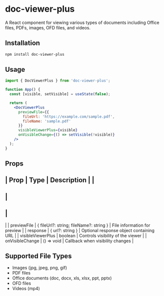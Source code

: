 # doc-viewer-plus

A React component for viewing various types of documents including Office files, PDFs, images, OFD files, and videos.

## Installation

```bash
npm install doc-viewer-plus
```

## Usage

```jsx
import { DocViewerPlus } from 'doc-viewer-plus';

function App() {
  const [visible, setVisible] = useState(false);

  return (
    <DocViewerPlus
      previewFile={{
        fileUrl: 'https://example.com/sample.pdf',
        fileName: 'sample.pdf'
      }}
      visibleViewerPlus={visible}
      onVisibleChange={() => setVisible(!visible)}
    />
  );
}
```

## Props

|
 Prop 
|
 Type 
|
 Description 
|
|
------
|
------
|
-------------
|
|
 previewFile 
|
 { fileUrl?: string; fileName?: string } 
|
 File information for preview 
|
|
 response 
|
 { url?: string } 
|
 Optional response object containing URL 
|
|
 visibleViewerPlus 
|
 boolean 
|
 Controls visibility of the viewer 
|
|
 onVisibleChange 
|
 () => void 
|
 Callback when visibility changes 
|

## Supported File Types

- Images (jpg, jpeg, png, gif)
- PDF files
- Office documents (doc, docx, xls, xlsx, ppt, pptx)
- OFD files
- Videos (mp4)